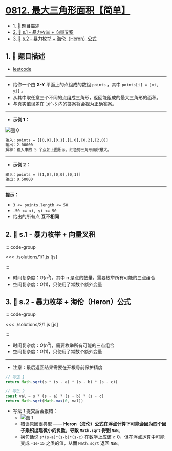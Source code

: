 # [0812. 最大三角形面积【简单】](https://github.com/tnotesjs/TNotes.leetcode/tree/main/notes/0812.%20%E6%9C%80%E5%A4%A7%E4%B8%89%E8%A7%92%E5%BD%A2%E9%9D%A2%E7%A7%AF%E3%80%90%E7%AE%80%E5%8D%95%E3%80%91)

<!-- region:toc -->

- [1. 📝 题目描述](#1--题目描述)
- [2. 🎯 s.1 - 暴力枚举 + 向量叉积](#2--s1---暴力枚举--向量叉积)
- [3. 🎯 s.2 - 暴力枚举 + 海伦（Heron）公式](#3--s2---暴力枚举--海伦heron公式)

<!-- endregion:toc -->

## 1. 📝 题目描述

- [leetcode](https://leetcode.cn/problems/largest-triangle-area/)

---

- 给你一个由 **X-Y** 平面上的点组成的数组 `points` ，其中 `points[i] = [xi, yi]` 。
- 从其中取任意三个不同的点组成三角形，返回能组成的最大三角形的面积。
- 与真实值误差在 `10^-5` 内的答案将会视为正确答案。

---

- **示例 1：**

![图 0](https://cdn.jsdelivr.net/gh/tnotesjs/imgs@main/2025-09-16-08-06-15.png)

```txt
输入：points = [[0,0],[0,1],[1,0],[0,2],[2,0]]
输出：2.00000
解释：输入中的 5 个点如上图所示，红色的三角形面积最大。
```

---

- **示例 2：**

```txt
输入：points = [[1,0],[0,0],[0,1]]
输出：0.50000
```

---

**提示：**

- `3 <= points.length <= 50`
- `-50 <= xi, yi <= 50`
- 给出的所有点 **互不相同**

## 2. 🎯 s.1 - 暴力枚举 + 向量叉积

::: code-group

<<< ./solutions/1/1.js [js]

:::

- 时间复杂度：$O(n^3)$，其中 n 是点的数量，需要枚举所有可能的三点组合
- 空间复杂度：$O(1)$，只使用了常数个额外变量

## 3. 🎯 s.2 - 暴力枚举 + 海伦（Heron）公式

::: code-group

<<< ./solutions/2/1.js [js]

:::

- 时间复杂度：$O(n^3)$，需要枚举所有可能的三点组合
- 空间复杂度：$O(1)$，只使用了常数个额外变量

---

- 注意：最后返回结果需要在开根号前保护精度

```js
// 写法 1
return Math.sqrt(s * (s - a) * (s - b) * (s - c))

// 写法 2
const val = s * (s - a) * (s - b) * (s - c)
return Math.sqrt(Math.max(0, val))
```

- 写法 1 提交后会报错：
  - ![图 1](https://cdn.jsdelivr.net/gh/tnotesjs/imgs@main/2025-10-02-11-54-38.png)
  - 错误原因很典型 —— **Heron（海伦）公式在浮点计算下可能会因为四个因子乘积出现微小的负数，导致 `Math.sqrt` 得到 `NaN`**。
  - 换句话说 `s*(s-a)*(s-b)*(s-c)` 在数学上应该 ≥ 0，但在浮点运算中可能变成 `-1e-15` 之类的值，从而 `Math.sqrt` 返回 `NaN`。
